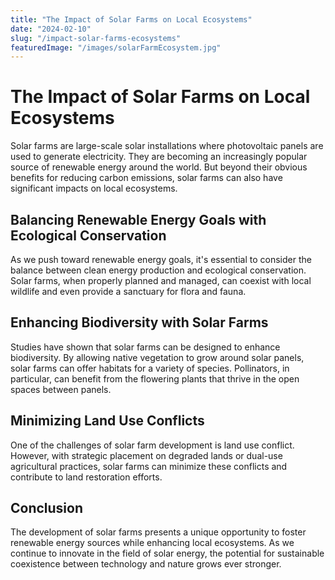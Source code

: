 ```yaml
---
title: "The Impact of Solar Farms on Local Ecosystems"
date: "2024-02-10"
slug: "/impact-solar-farms-ecosystems"
featuredImage: "/images/solarFarmEcosystem.jpg"
---
```


# The Impact of Solar Farms on Local Ecosystems

Solar farms are large-scale solar installations where photovoltaic panels are used to generate electricity. They are becoming an increasingly popular source of renewable energy around the world. But beyond their obvious benefits for reducing carbon emissions, solar farms can also have significant impacts on local ecosystems.

## Balancing Renewable Energy Goals with Ecological Conservation

As we push toward renewable energy goals, it's essential to consider the balance between clean energy production and ecological conservation. Solar farms, when properly planned and managed, can coexist with local wildlife and even provide a sanctuary for flora and fauna.

## Enhancing Biodiversity with Solar Farms

Studies have shown that solar farms can be designed to enhance biodiversity. By allowing native vegetation to grow around solar panels, solar farms can offer habitats for a variety of species. Pollinators, in particular, can benefit from the flowering plants that thrive in the open spaces between panels.

## Minimizing Land Use Conflicts

One of the challenges of solar farm development is land use conflict. However, with strategic placement on degraded lands or dual-use agricultural practices, solar farms can minimize these conflicts and contribute to land restoration efforts.

## Conclusion

The development of solar farms presents a unique opportunity to foster renewable energy sources while enhancing local ecosystems. As we continue to innovate in the field of solar energy, the potential for sustainable coexistence between technology and nature grows ever stronger.

